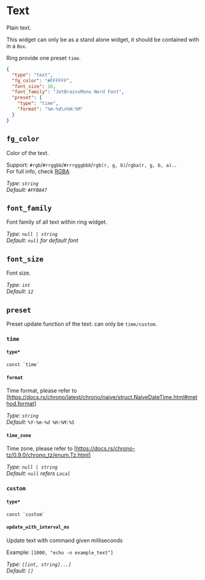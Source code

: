 # Text

Plain text.

This widget can only be as a stand alone widget, it should be contained with in a `Box`.

Ring provide one preset `time`.

```json
{
  "type": "text",
  "fg_color": "#FFFFFF",
  "font_size": 16,
  "font_family": "JetBrainsMono Nerd Font",
  "preset": {
    "type": "time",
    "format": "%m-%d\n%H:%M"
  }
}
```

## `fg_color`

Color of the text.

Support: `#rgb`/`#rrggbb`/`#rrrgggbbb`/`rgb(r, g, b)`/`rgba(r, g, b, a)`...  
For full info, check [RGBA](https://gtk-rs.org/gtk4-rs/stable/latest/docs/src/gdk4/rgba.rs.html#205)

_Type: `string`_  
_Default: `#FFB847`_

## `font_family`

Font family of all text within ring widget.

_Type: `null | string`_  
_Default: `null` for default font_

## `font_size`

Font size.

_Type: `int`_  
_Default: `12`_

## `preset`

Preset update function of the text:
can only be `time/custom`.

### `time`

#### `type*`

```plaintext
const `time`
```

#### `format`

Time format, please refer to [https://docs.rs/chrono/latest/chrono/naive/struct.NaiveDateTime.html#method.format]

_Type: `string`_  
_Default: `%Y-%m-%d %H:%M:%S`_

#### `time_zone`

Time zone, please refer to [https://docs.rs/chrono-tz/0.9.0/chrono_tz/enum.Tz.html]

_Type: `null | string`_  
_Default: `null` refers `Local`_

### `custom`

#### `type*`

```plaintext
const `custom`
```

#### `update_with_interval_ms`

Update text with command given milliseconds

Example: `[1000, "echo -n example_text"]`

_Type: `[[int, string]...]`_  
_Default: `[]`_
